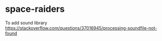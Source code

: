 # space-raiders

To add sound library
https://stackoverflow.com/questions/37016945/processing-soundfile-not-found
